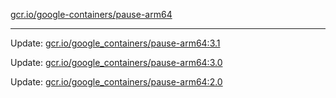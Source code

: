 [gcr.io/google-containers/pause-arm64](https://hub.docker.com/r/cruse/pause-arm64/tags/) 

----
Update: [gcr.io/google_containers/pause-arm64:3.1](https://hub.docker.com/r/cruse/pause-arm64/tags/)

Update: [gcr.io/google_containers/pause-arm64:3.0](https://hub.docker.com/r/cruse/pause-arm64/tags/)

Update: [gcr.io/google_containers/pause-arm64:2.0](https://hub.docker.com/r/cruse/pause-arm64/tags/)

